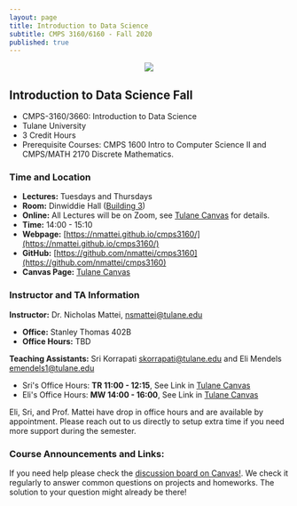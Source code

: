 ```yaml
---
layout: page
title: Introduction to Data Science
subtitle: CMPS 3160/6160 - Fall 2020
published: true
---
```

<p style="text-align:center;"><img src="{{ 'img/ds_cover.jpg' | relative_url }}" /></p>

## Introduction to Data Science Fall 
* CMPS-3160/3660: Introduction to Data Science
* Tulane University
* 3 Credit Hours
* Prerequisite Courses: CMPS 1600 Intro to Computer Science II and CMPS/MATH 2170 Discrete Mathematics.

### Time and Location
* **Lectures:** Tuesdays and Thursdays 
* **Room:** Dinwiddie Hall ([Building 3](https://tulane.edu/maps-directions))
* **Online:** All Lectures will be on Zoom, see [Tulane Canvas](https://tulane.instructure.com/) for details.
* **Time:** 14:00 - 15:10
* **Webpage:** [https://nmattei.github.io/cmps3160/](https://nmattei.github.io/cmps3160/)
* **GitHub:** [https://github.com/nmattei/cmps3160](https://github.com/nmattei/cmps3160)
* **Canvas Page:** [Tulane Canvas](https://tulane.instructure.com/)

### Instructor and TA Information
**Instructor:** Dr. Nicholas Mattei, <nsmattei@tulane.edu>
* **Office:** Stanley Thomas 402B
* **Office Hours:** TBD

**Teaching Assistants:** Sri Korrapati <skorrapati@tulane.edu> and Eli Mendels <emendels1@tulane.edu>
*  Sri's Office Hours: **TR 11:00 - 12:15**, See Link in [Tulane Canvas](https://tulane.instructure.com/)
* Eli's Office Hours: **MW 14:00 - 16:00**, See Link in [Tulane Canvas](https://tulane.instructure.com/)

Eli, Sri, and Prof. Mattei have drop in office hours and are available by appointment.  Please reach out to us directly to setup extra time if you need more support during the semester.

### Course Announcements and Links:

If you need help please check the [discussion board on Canvas!](https://tulane.instructure.com/courses/2220511/discussion_topics). We check it regularly to answer common questions on projects and homeworks.  The solution to your question might already be there!
